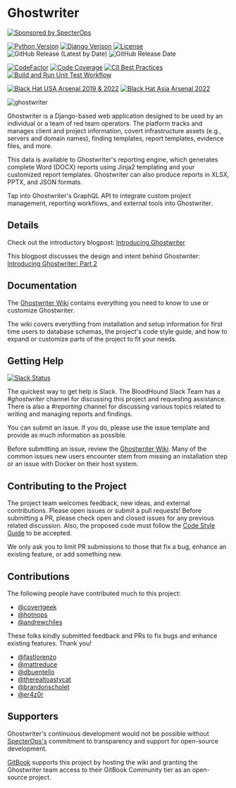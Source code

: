 # Ghostwriter

[![Sponsored by SpecterOps](https://img.shields.io/endpoint?url=https%3A%2F%2Fraw.githubusercontent.com%2Fspecterops%2F.github%2Fmain%2Fconfig%2Fshield.json&style=flat)](https://github.com/specterops#ghostwriter)

[![Python Version](https://img.shields.io/badge/Python-3.10-brightgreen.svg)](.) [![Django Verison](https://img.shields.io/badge/Django-3.2-006400)](.) [![License](https://img.shields.io/badge/License-BSD3-darkred.svg)](.) ![GitHub Release (Latest by Date)](https://img.shields.io/github/v/release/GhostManager/Ghostwriter?label=Latest%20Release) ![GitHub Release Date](https://img.shields.io/github/release-date/ghostmanager/ghostwriter?label=Release%20Date&color=blue)

[![CodeFactor](https://img.shields.io/codefactor/grade/github/GhostManager/Ghostwriter?label=Code%20Quality)](.)  [![Code Coverage](https://img.shields.io/codecov/c/github/GhostManager/Ghostwriter?label=Code%20Coverage)](.)  [![CII Best Practices](https://bestpractices.coreinfrastructure.org/projects/5139/badge)](https://bestpractices.coreinfrastructure.org/projects/5139) [![Build and Run Unit Test Workflow](https://github.com/GhostManager/Ghostwriter/actions/workflows/workflow.yml/badge.svg)](https://github.com/GhostManager/Ghostwriter/actions/workflows/workflow.yml)

[![Black Hat USA Arsenal 2019 & 2022](https://img.shields.io/badge/2019%20&%202022-Black%20Hat%20USA%20Arsenal-lightgrey.svg)](https://www.blackhat.com/us-19/arsenal/schedule/index.html#ghostwriter-15475) [![Black Hat Asia Arsenal 2022](https://img.shields.io/badge/2022-Black%20Hat%20Asia%20Arsenal-lightgrey.svg)](https://www.blackhat.com/asia-22/arsenal/schedule/index.html#ghostwriter-26252)


![ghostwriter](DOCS/images/logo.png)

Ghostwriter is a Django-based web application designed to be used by an individual or a team of red team operators. The platform tracks and manages client and project information, covert infrastructure assets (e.g., servers and domain names), finding templates, report templates, evidence files, and more.

This data is available to Ghostwriter's reporting engine, which generates complete Word (DOCX) reports using Jinja2 templating and your customized report templates. Ghostwriter can also produce reports in XLSX, PPTX, and JSON formats.

Tap into Ghostwriter's GraphQL API to integrate custom project management, reporting workflows, and external tools into Ghostwriter.

## Details

Check out the introductory blogpost: [Introducing Ghostwriter](https://posts.specterops.io/introducing-ghostwriter-part-1-61e7bd014aff)

This blogpost discusses the design and intent behind Ghostwriter: [Introducing Ghostwriter: Part 2](https://posts.specterops.io/introducing-ghostwriter-part-2-f2d8368a1ed6)

## Documentation

The [Ghostwriter Wiki](https://ghostwriter.wiki/) contains everything you need to know to use or customize Ghostwriter.

The wiki covers everything from installation and setup information for first time users to database schemas, the project's code style guide, and how to expand or customize parts of the project to fit your needs.

## Getting Help

[![Slack Status](https://img.shields.io/badge/Slack-%23ghostwriter-blueviolet?logo=slack)](https://join.slack.com/t/bloodhoundhq/shared_invite/zt-1tgq6ojd2-ixpx5nz9Wjtbhc3i8AVAWw)

The quickest way to get help is Slack. The BloodHound Slack Team has a *#ghostwriter* channel for discussing this project and requesting assistance. There is also a *#reporting* channel for discussing various topics related to writing and managing reports and findings.

You can submit an issue. If you do, please use the issue template and provide as much information as possible.

Before submitting an issue, review the [Ghostwriter Wiki](https://ghostwriter.wiki/). Many of the common issues new users encounter stem from missing an installation step or an issue with Docker on their host system.

## Contributing to the Project

The project team welcomes feedback, new ideas, and external contributions. Please open issues or submit a pull requests! Before submitting a PR, please check open and closed issues for any previous related discussion. Also, the proposed code must follow the [Code Style Guide](https://ghostwriter.wiki/coding-style-guide/style-guide) to be accepted.

We only ask you to limit PR submissions to those that fix a bug, enhance an existing feature, or add something new.

## Contributions

The following people have contributed much to this project:

* [@covertgeek](https://github.com/covertgeek)
* [@hotnops](https://github.com/hotnops)
* [@andrewchiles](https://github.com/andrewchiles)

These folks kindly submitted feedback and PRs to fix bugs and enhance existing features. Thank you!

* [@fastlorenzo](https://github.com/fastlorenzo)
* [@mattreduce](https://github.com/mattreduce)
* [@dbuentello](https://github.com/dbuentello)
* [@therealtoastycat](https://github.com/therealtoastycat)
* [@brandonscholet](https://github.com/brandonscholet)
* [@er4z0r](https://github.com/er4z0r)

## Supporters

Ghostwriter's continuous development would not be possible without [SpecterOps's](https://www.specterops.io/) commitment to transparency and support for open-source development.

[GitBook](https://www.gitbook.com/) supports this project by hosting the wiki and granting the Ghostwriter team access to their GitBook Community tier as an open-source project.

